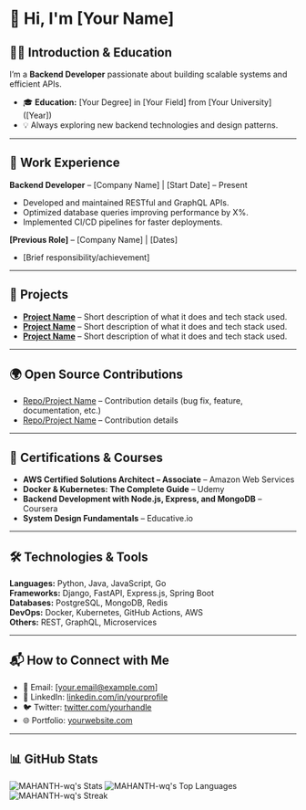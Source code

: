 # 👋 Hi, I'm [Your Name]  

## 👨‍🎓 Introduction & Education  
I’m a **Backend Developer** passionate about building scalable systems and efficient APIs.  
- 🎓 **Education:** [Your Degree] in [Your Field] from [Your University] ([Year])  
- 💡 Always exploring new backend technologies and design patterns.  

---

## 💼 Work Experience  
**Backend Developer** – [Company Name] | [Start Date] – Present  
- Developed and maintained RESTful and GraphQL APIs.  
- Optimized database queries improving performance by X%.  
- Implemented CI/CD pipelines for faster deployments.  

**[Previous Role]** – [Company Name] | [Dates]  
- [Brief responsibility/achievement]  

---

## 🚀 Projects  
- **[Project Name](link)** – Short description of what it does and tech stack used.  
- **[Project Name](link)** – Short description of what it does and tech stack used.  
- **[Project Name](link)** – Short description of what it does and tech stack used.  

---

## 🌍 Open Source Contributions  
- [Repo/Project Name](link) – Contribution details (bug fix, feature, documentation, etc.)  
- [Repo/Project Name](link) – Contribution details  

---

## 🏅 Certifications & Courses  
- **AWS Certified Solutions Architect – Associate** – Amazon Web Services  
- **Docker & Kubernetes: The Complete Guide** – Udemy  
- **Backend Development with Node.js, Express, and MongoDB** – Coursera  
- **System Design Fundamentals** – Educative.io  

---

## 🛠️ Technologies & Tools  
**Languages:** Python, Java, JavaScript, Go  
**Frameworks:** Django, FastAPI, Express.js, Spring Boot  
**Databases:** PostgreSQL, MongoDB, Redis  
**DevOps:** Docker, Kubernetes, GitHub Actions, AWS  
**Others:** REST, GraphQL, Microservices  

---

## 📬 How to Connect with Me  
- 📧 Email: [your.email@example.com]  
- 💼 LinkedIn: [linkedin.com/in/yourprofile](https://linkedin.com/in/yourprofile)  
- 🐦 Twitter: [twitter.com/yourhandle](https://twitter.com/yourhandle)  
- 🌐 Portfolio: [yourwebsite.com](https://yourwebsite.com)  

---

## 📊 GitHub Stats  
![MAHANTH-wq's Stats](https://github-readme-stats.vercel.app/api?username=MAHANTH-wq&theme=vue-dark&show_icons=true&&include_all_commits=true&hide_border=true&count_private=true)
![MAHANTH-wq's Top Languages](https://github-readme-stats.vercel.app/api/top-langs/?username=MAHANTH-wq&theme=vue-dark&show_icons=true&hide_border=true&layout=compact)
![MAHANTH-wq's Streak](https://github-readme-streak-stats.herokuapp.com/?user=MAHANTH-wq&theme=vue-dark&hide_border=true)
